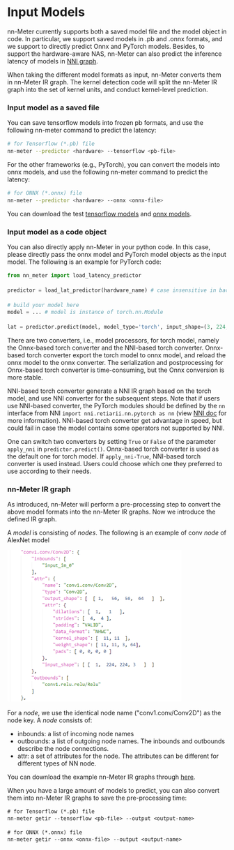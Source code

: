 # Input Models

nn-Meter currently supports both a saved model file and the model object in code. In particular, we support saved models in .pb and .onnx formats, and we support to directly predict Onnx and PyTorch models. Besides, to support the hardware-aware NAS, nn-Meter can also predict the inference latency of models in [NNI graph](https://nni.readthedocs.io/en/stable/nas.html).

When taking the different model formats as input, nn-Meter converts them in nn-Meter IR graph. The kernel detection code will split the nn-Meter IR graph into the set of kernel units, and conduct kernel-level prediction.

### Input model as a saved file

You can save tensorflow models into frozen pb formats, and use the following nn-meter command to predict the latency:

```bash
# for Tensorflow (*.pb) file
nn-meter --predictor <hardware> --tensorflow <pb-file> 
```

For the other frameworks (e.g., PyTorch), you can convert the models into onnx models, and use the following nn-meter command to predict the latency:

```bash
# for ONNX (*.onnx) file
nn-meter --predictor <hardware> --onnx <onnx-file>
```

You can download the test [tensorflow models]("https://github.com/Lynazhang/nnmeter/releases/download/0.1/pb_models.zip") and [onnx models](https://github.com/Lynazhang/nnmeter/releases/download/0.1/onnx_models.zip). 

### Input model as a code object

You can also directly apply nn-Meter in your python code. In this case, please directly pass the onnx model and PyTorch model objects as the input model. The following is an example for PyTorch code:

```python
from nn_meter import load_latency_predictor

predictor = load_lat_predictor(hardware_name) # case insensitive in backend

# build your model here
model = ... # model is instance of torch.nn.Module

lat = predictor.predict(model, model_type='torch', input_shape=(3, 224, 224), apply_nni=False)
```

There are two converters, i.e., model processors, for torch model, namely the Onnx-based torch converter and the NNI-based torch converter. Onnx-based torch converter export the torch model to onnx model, and reload the onnx model to the onnx converter. The serialization and postprocessing for Onnx-based torch converter is time-consuming, but the Onnx conversion is more stable. 

NNI-based torch converter generate a NNI IR graph based on the torch model, and use NNI converter for the subsequent steps. Note that if users use NNI-based converter, the PyTorch modules should be defined by the `nn` interface from NNI `import nni.retiarii.nn.pytorch as nn` (view [NNI doc](https://nni.readthedocs.io/en/stable/NAS/QuickStart.html#define-base-model) for more information). NNI-based torch converter get advantage in speed, but could fail in case the model contains some operators not supported by NNI. 

One can switch two converters by setting `True` or `False` of the parameter `apply_nni` in `predictor.predict()`. Onnx-based torch converter is used as the default one for torch model. If `apply_nni-True`, NNI-based torch converter is used instead. Users could choose which one they preferred to use according to their needs. 

### <span id="nnmeter-ir-graph"> nn-Meter IR graph </span>

As introduced, nn-Meter will perform a pre-processing step to convert the above model formats into the nn-Meter IR graphs. Now we introduce the defined IR graph.

A *model* is consisting of *nodes*. The following is an example of conv *node*  of AlexNet model

<img src="imgs/irgraph.png" alt="drawing" width="400"/>

For a *node*, we use the identical node name ("conv1.conv/Conv2D") as the node key. A *node* consists of:

* inbounds: a list of incoming node names
* outbounds: a list of outgoing node names. The inbounds and outbounds describe the node connections.
* attr: a set of attributes for the node. The attributes can be different for different types of NN node.

You can download the example nn-Meter IR graphs through [here](https://github.com/Lynazhang/nnmeter/releases/download/0.1/ir_graphs.zip).

When you have a large amount of models to predict, you can also convert them into nn-Meter IR graphs to save the pre-processing time:

```
# for Tensorflow (*.pb) file
nn-meter getir --tensorflow <pb-file> --output <output-name>

# for ONNX (*.onnx) file
nn-meter getir --onnx <onnx-file> --output <output-name>
```
